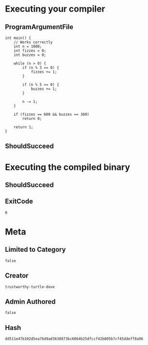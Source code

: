 # Executing your compiler

## ProgramArgumentFile

```
int main() {
    // Works correctly
    int n = 1800;
    int fizzes = 0;
    int buzzes = 0;

    while (n > 0) {
        if (n % 3 == 0) {
            fizzes += 1;
        }

        if (n % 5 == 0) {
            buzzes += 1;
        }

        n -= 1;
    }

    if (fizzes == 600 && buzzes == 360)
        return 0;

    return 1;
}
```

## ShouldSucceed

# Executing the compiled binary

## ShouldSucceed

## ExitCode

```
0
```

# Meta

## Limited to Category

```
false
```

## Creator

```
trustworthy-turtle-dove
```

## Admin Authored

```
false
```

## Hash

```
dd511e47b102d5ea7649ad3630873bc6864b25dfccf42b805b7cf45ddeff8a96
```
